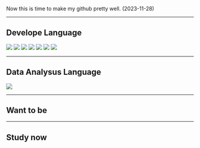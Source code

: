 
Now this is time to make my github pretty well. (2023-11-28)

---
## Develope Language

<img src="https://img.shields.io/badge/flutter-02569B?style=for-the-badge&logo=Flutter&logoColor=skyblue"> 
<img src="https://img.shields.io/badge/swift-F05138?style=for-the-badge&logo=Swift&logoColor=skyblue"> 
<img src="https://img.shields.io/badge/Java-ffffff?style=for-the-badge&logo=Java&logoColor=red"> 
<img src="https://img.shields.io/badge/python-306998?style=for-the-badge&logo=Python&logoColor=yellow"> 
<img src="https://img.shields.io/badge/Flask-ffffff?style=for-the-badge&logo=Flask&logoColor=black"> 

<img src="https://img.shields.io/badge/springboot-6DB33F?style=for-the-badge&logo=Springboot&logoColor=white"> 
<img src="https://img.shields.io/badge/spring-6DB33F?style=for-the-badge&logo=Spring&logoColor=white"> 

---
## Data Analysus Language
<img src="https://img.shields.io/badge/python-306998?style=for-the-badge&logo=Flutter&logoColor=yellow"> 


---
## Want to be


---
## Study now 




